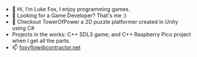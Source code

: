 - 👋 Hi, I’m Luke Fox, I enjoy programming games. 
- 👀 Looking for a Game Developer? That's me :)
- 💞️ Checkout TowerOfPower a 2D puzzle platformer created in Unity using C#
- Projects in the works: C++ SDL3 game; and C++ Raspberry Pico project when I get all the parts.
- 📫 foxyflow@contractor.net 

<!---
foxyflow/foxyflow is a ✨ special ✨ repository because its `README.md` (this file) appears on your GitHub profile.
You can click the Preview link to take a look at your changes.
--->
